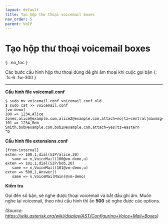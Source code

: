 ```yaml
---
layout: default
title: Tạo hộp thư thoại voicemail boxes
nav_order: 5
parent: VoIP
---
```


# Tạo hộp thư thoại voicemail boxes
{: .no_toc }

Các bước cấu hình hộp thư thoại dùng để ghi âm thoại khi cuộc gọi bận
{: .fs-6 .fw-300 }

---

**Cấu hình file voicemail.conf**

```
$ sudo mv voicemail.conf voicemail.conf.old
$ sudo cat >> voicemail.conf
[vm-demo]
100 => 1234,Alice Jones,alice@example.com,alice2@example.com,attach=no|tz=central|maxmsg=10
101 => 1234,Bob Smith,bob@example.com,bob2@example.com,attach=yes|tz=eastern
^D
```

**Cấu hình file extensions.conf**

```
[from-internal]
exten => 100,1,dial(SIP/alice,20)
   same => n,VoiceMail(100@vm-demo,u)
exten => 101,1,dial(SIP/bob,20)
   same => n,VoiceMail(101@vm-demo,u)
exten => 500,1,Answer()
   same => n,VoiceMailMain(@vm-demo)
```

**Kiểm tra**

Gọi đến số bận, sẽ nghe được thoại voicemail và bắt đầu ghi âm. Muốn nghe lại voicemail, theo như cấu hình thì ấn **500** sẽ nghe được các options.

*(Source: https://wiki.asterisk.org/wiki/display/AST/Configuring+Voice+Mail+Boxes)*
